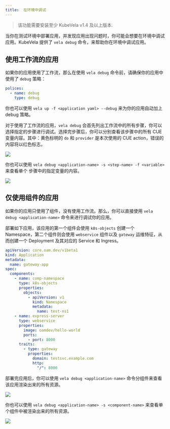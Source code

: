 ```yaml
---
title:  在环境中调试
---
```


> 该功能需要安装至少 KubeVela v1.4 及以上版本.

当你在测试环境中部署应用，并发现应用出现问题时，你可能会想要在环境中调试应用。KubeVela 提供了 `vela debug` 命令，来帮助你在环境中调试应用。

## 使用工作流的应用

如果你的应用使用了工作流，那么在使用 `vela debug` 命令前，请确保你的应用中使用了 `debug` 策略：

```yaml
polices:
  - name: debug
    type: debug
```

你也可以使用 `vela up -f <application yaml> --debug` 来为你的应用自动加上 debug 策略。

对于使用了工作流的应用，`vela debug` 会首先列出工作流中的所有步骤，你可以选择指定的步骤进行调试。选择完步骤后，你可以分别查看该步骤中的所有 CUE 变量内容。其中：黄色标明的 `do` 和 `provider` 是本次使用的 CUE action，错误的内容将以红色标志。

![](https://static.kubevela.net/images/1.4/debug-workflow.gif)

你也可以使用 `vela debug <application-name> -s <step-name> -f <variable>` 来查看单个 步骤中的指定变量的内容。

![](https://static.kubevela.net/images/1.4/debug-workflow-focus.gif)

## 仅使用组件的应用

如果你的应用只使用了组件，没有使用工作流。那么，你可以直接使用 `vela debug <application-name>` 命令来进行调试你的应用。

部署如下应用，该应用的第一个组件会使用 `k8s-objects` 创建一个 Namespace，第二个组件则会使用 `webservice` 组件以及 `gateway` 运维特征，从而创建一个 Deployment 及其对应的 Service 和 Ingress。

```yaml
apiVersion: core.oam.dev/v1beta1
kind: Application
metadata:
  name: gateway-app
spec:
  components:
    - name: comp-namespace
      type: k8s-objects
      properties:
        objects:
          - apiVersion: v1
            kind: Namespace
            metadata:
              name: test-ns1
    - name: express-server
      type: webservice
      properties:
        image: oamdev/hello-world
        ports:
          - port: 8000
      traits:
        - type: gateway
          properties:
            domain: testsvc.example.com
            http:
              "/": 8000
```

部署完应用后，你可以使用 `vela debug <application-name>` 命令分组件来查看该应用渲染出来的所有资源。

![](https://static.kubevela.net/images/1.4/debug-application.gif)

你也可以使用 `vela debug <application-name> -s <component-name>` 来查看单个组件中被渲染出来的所有资源。

![](https://static.kubevela.net/images/1.4/debug-application-comp.gif)
